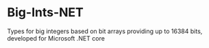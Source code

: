 # Big-Ints-NET
Types for big integers based on bit arrays providing up to 16384 bits, developed for Microsoft .NET core
